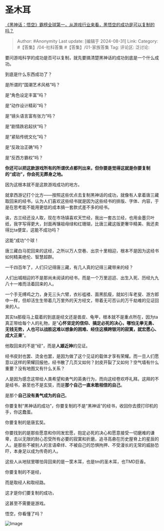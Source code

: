 # 圣木耳
[《黑神话：悟空》霸榜全球第一，从游戏行业来看，黑悟空的成功是可以复制的吗？](https://www.zhihu.com/question/664870762/answer/3611334780)

> Author: #Anonymity
> Last update: [编辑于 2024-08-31]
> Link:
> Category: #【答集】/04-社科答集 #【答集】/01-家族答集 
> Tag: 
> 评论区:
> 泛讨论:

要问游戏科学的成功是否可以复制，就先要搞清楚黑神话的成功到底是一个什么成功。

到底是什么东西成功了？

是所谓的“国潮艺术风格”吗？

是“角色设定丰富”吗？

是“动作设计精彩“吗？

是“镜头语言富有张力”吗？

是“剧情跌宕起伏“吗？

是“紧贴传统文化”吗？

是“反政治正确”吗？

是“反西方霸权”吗？

**你还可以把这款游戏所有的所谓优点都列出来，但你要是觉得这就是你要复制的“成功”，你会死无葬身之地。**

因为这根本就不是这款游戏成功的地方。

就拿西游记打个比方——按照这些优点去复制黑神话的成功，就像有人拿着唐三藏取回来的经书，认为人们喜欢这些经书就是因为这些经书的排版、字体、内容，于是在思考能不能用更低的成本搞一套款式差不多的经书。

诶，古兰经还没人取，现在市场镇喜欢天竺经，我出一套古兰经，也用金墨贝叶纸，我字写得更大，封面再镶祖母绿和红珊瑚，比唐三藏这版更奢华精美、我还卖得比ta便宜，这能不成功吗？

这能“成功“个球！

唐三藏白马驼回来的这经，之所以万人空巷、出京十里相迎，根本不是因为这经书如何精美绝伦、智慧超群。

一千四百年了，人们只记得唐三藏，有几人真的记得三藏带来的经？

人们出城相迎的不是那尚未阅读的经书，而是一个万里迢迢、出生入死、历经九九八十一难而活着回来的人。

一个手无缚鸡之力，身无三头六臂，衣衫褴褛、面黑肌瘦，就如引车老叟、游方郎中一样，但却活生生带着几万里外的天方经文，带着无可否认的万千劫难的见证回来的人。

其实ta那瘦马上载着的到底是经文还是兽皮、龟甲，根本就不是重点所在，因为ta真正带给每个人的礼物，是“**心怀坚定的信仰、搞定必死的决心，哪怕无拳无勇、无钱无势，人也可以战胜这难以想象的困难、经住这横跨银河的寂寞，就宏愿心、成大正果**”。

他取回来的不是“经”，而是**人雄近神**的见证。

经书皮封也罢、烫金也罢，是因为做了这个见证的载体才享有荣耀。而一旦人们愿意以这样的荣耀回报他，经书散了几页又如何？封皮开裂了又如何？空气墙有什么重要？没有地图又有什么关系？

人是因为感念这带给人类希望和勇气的英勇行为，而向这经卷欢呼礼拜。这拜的不是经书，甚至也不是玄奘，而是**那个自己一直未敢相信的自己**。

是那个**自己没有勇气成为的自己**。

你要复制“黑神话的成功”，你要复制的不是“黑神话”的经书，收回你去摸打印机的手，你这蠢蛋。

你要复制的是唐玄奘。

你要找到的是那些愿意和你同发宏愿，抱定必死的决心和愿意接受一切磨难的谦卑，去以无限的耐心忍受所有必要的寂寞和折磨，追寻高悬在历史屋脊上的星辰的人。是那些不被别人的言语牵绊、不被自己的恐惧拘押、不受漫长的无常的威胁恐吓，本身足以成为传奇的人。

这些人从地狱里哪怕背回来的是一筐木耳，也是tm的圣木耳，也TMD巨香。

你要复制的不是经，

而是取经人和取经路。

这才是你们要复制的成功，

这甚至不需要是游戏。

悟空，你看懂了吗？

![Image](https://pic1.zhimg.com/50/v2-a983dac2a0160ed59451be4a6394b775_720w.jpg?source=2c26e567)